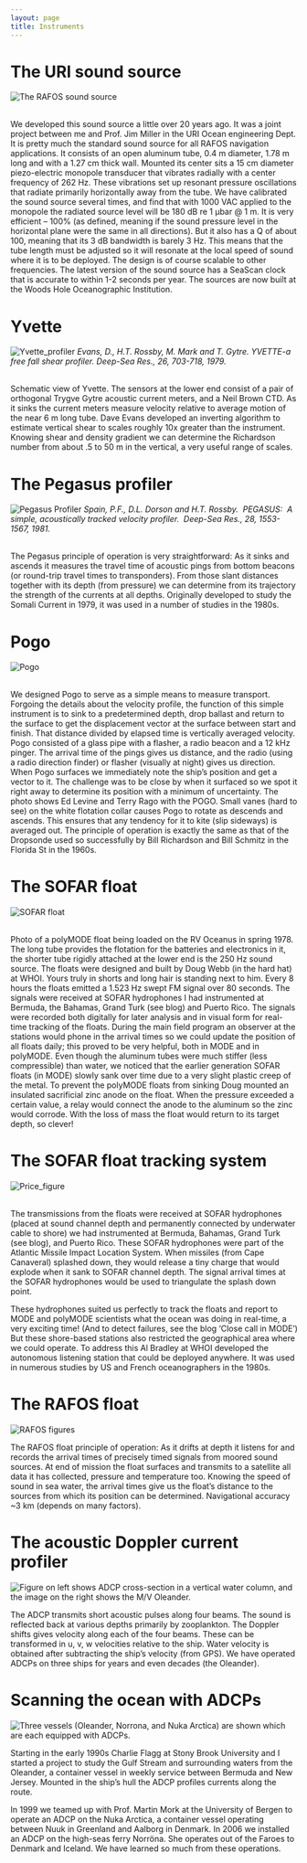 ```yaml
---
layout: page
title: Instruments
---
```


# The URI sound source
![The RAFOS sound source](/assets/SourceDrawing.png)
<p><br>We developed this sound source a little over 20 years ago. It was a joint project between me and Prof. Jim Miller in the URI Ocean engineering Dept. It is pretty much the standard sound source for all RAFOS navigation applications. It consists of an open aluminum tube, 0.4 m diameter, 1.78 m long and with a 1.27 cm thick wall. Mounted its center sits a 15 cm diameter piezo-electric monopole transducer that vibrates radially with a center frequency of 262 Hz. These vibrations set up resonant pressure oscillations that radiate primarily horizontally away from the tube. We have calibrated the sound source several times, and find that with 1000 VAC applied to the monopole the radiated source level will be 180 dB re 1 μbar @ 1 m. It is very efficient – 100% (as defined, meaning if the sound pressure level in the horizontal plane were the same in all directions). But it also has a Q of about 100, meaning that its 3 dB bandwidth is barely 3 Hz. This means that the tube length must be adjusted so it will resonate at the local speed of sound where it is to be deployed. The design is of course scalable to other frequencies. The latest version of the sound source has a SeaScan clock that is accurate to within 1-2 seconds per year. The sources are now built at the Woods Hole Oceanographic Institution.</p>

# Yvette
![Yvette_profiler](/assets/Yvette.001.png)
*Evans, D., H.T. Rossby, M. Mark and T. Gytre.  YVETTE-a free fall shear profiler.  Deep-Sea Res., 26, 703-718, 1979.*
<p><br>Schematic view of Yvette. The sensors at the lower end consist of a pair of orthogonal Trygve Gytre acoustic current meters, and a Neil Brown CTD. As it sinks the current meters measure velocity relative to average motion of the near 6 m long tube. Dave Evans developed an inverting algorithm to estimate vertical shear to scales roughly 10x greater than the instrument. Knowing shear and density gradient we can determine the Richardson number from about .5 to 50 m in the vertical, a very useful range of scales.</p>


# The Pegasus profiler
![Pegasus Profiler](/assets/PegasusProfiler.png)
*Spain, P.F., D.L. Dorson and H.T. Rossby.  PEGASUS:  A simple, acoustically tracked velocity profiler.  Deep-Sea Res., 28, 1553-1567, 1981.*
<p><br>The Pegasus principle of operation is very straightforward: As it sinks and ascends it measures the travel time of acoustic pings from bottom beacons (or round-trip travel times to transponders). From those slant distances together with its depth (from pressure) we can determine from its trajectory the strength of the currents at all depths. Originally developed to study the Somali Current in 1979, it was used in a number of studies in the 1980s.</p>


# Pogo
![Pogo](/assets/Pogo.jpg)
<p><br>We designed Pogo to serve as a simple means to measure transport. Forgoing the details about the velocity profile, the function of this simple instrument is to sink to a predetermined depth, drop ballast and return to the surface to get the displacement vector at the surface between start and finish. That distance divided by elapsed time is vertically averaged velocity. Pogo consisted of a glass pipe with a flasher, a radio beacon and a 12 kHz pinger. The arrival time of the pings gives us distance, and the radio (using a radio direction finder) or flasher (visually at night) gives us direction. When Pogo surfaces we immediately note the ship’s position and get a vector to it. The challenge was to be close by when it surfaced so we spot it right away to determine its position with a minimum of uncertainty. The photo shows Ed Levine and Terry Rago with the POGO. Small vanes (hard to see) on the white flotation collar causes Pogo to rotate as descends and ascends. This ensures that any tendency for it to kite (slip sideways) is averaged out. The principle of operation is exactly the same as that of the Dropsonde used so successfully by Bill Richardson and Bill Schmitz in the Florida St in the 1960s. 


# The SOFAR float
![SOFAR float](/assets/SOFAR_float.png)
<p><br>Photo of a polyMODE float being loaded on the RV Oceanus in spring 1978. The long tube provides the flotation for the batteries and electronics in it, the shorter tube rigidly attached at the lower end is the 250 Hz sound source. The floats were designed and built by Doug Webb (in the hard hat) at WHOI. Yours truly in shorts and long hair is standing next to him. Every 8 hours the floats emitted a 1.523 Hz swept FM signal over 80 seconds. The signals were received at SOFAR hydrophones I had instrumented at Bermuda, the Bahamas, Grand Turk (see blog) and Puerto Rico. The signals were recorded both digitally for later analysis and in visual form for real-time tracking of the floats. During the main field program an observer at the stations would phone in the arrival times so we could update the position of all floats daily; this proved to be very helpful, both in MODE and in polyMODE. Even though the aluminum tubes were much stiffer (less compressible) than water, we noticed that the earlier generation SOFAR floats (in MODE) slowly sank over time due to a very slight plastic creep of the metal. To prevent the polyMODE floats from sinking Doug mounted an insulated sacrificial zinc anode on the float. When the pressure exceeded a certain value, a relay would connect the anode to the aluminum so the zinc would corrode. With the loss of mass the float would return to its target depth, so clever!</p>

# The SOFAR float tracking system
![Price_figure](/assets/Price_figure.png)
<p><br>The transmissions from the floats were received at SOFAR hydrophones (placed at sound channel depth and permanently connected by underwater cable to shore) we had instrumented at Bermuda, Bahamas, Grand Turk (see blog), and Puerto Rico. These SOFAR hydrophones were part of the Atlantic Missile Impact Location System. When missiles (from Cape Canaveral) splashed down, they would release a tiny charge that would explode when it sank to SOFAR channel depth. The signal arrival times at the SOFAR hydrophones would be used to triangulate the splash down point.</p>

These hydrophones suited us perfectly to track the floats and report to MODE and polyMODE scientists what the ocean was doing in real-time, a very exciting time! (And to detect failures, see the blog ‘Close call in MODE’) But these shore-based stations also restricted the geographical area where we could operate. To address this Al Bradley at WHOI developed the autonomous listening station that could be deployed anywhere. It was used in numerous studies by US and French oceanographers in the 1980s.</p>

# The RAFOS float
![RAFOS figures](/assets/RAFOScombo2.png)
<p>The RAFOS float principle of operation: As it drifts at depth it listens for and records the arrival times of precisely timed signals from moored sound sources. At end of mission the float surfaces and transmits to a satellite all data it has collected, pressure and temperature too. Knowing the speed of sound in sea water, the arrival times give us the float’s distance to the sources from which its position can be determined. Navigational accuracy ~3 km (depends on many factors).</p>

# The acoustic Doppler current profiler
![Figure on left shows ADCP cross-section in a vertical water column, and the image on the right shows the M/V Oleander.](/assets/ADCPinstrument.png)
<p>The ADCP transmits short acoustic pulses along four beams. The sound is reflected back at various depths primarily by zooplankton. The Doppler shifts gives velocity along each of the four beams. These can be transformed in u, v, w velocities relative to the ship. Water velocity is obtained after subtracting the ship’s velocity (from GPS). We have operated ADCPs on three ships for years and even decades (the Oleander).</p>

# Scanning the ocean with ADCPs
![Three vessels (Oleander, Norrona, and Nuka Arctica) are shown which are each equipped with ADCPs.](/assets/ADCPships.png)
<p>Starting in the early 1990s Charlie Flagg at Stony Brook University and I started a project to study the Gulf Stream and surrounding waters from the Oleander, a container vessel in weekly service between Bermuda and New Jersey. Mounted in the ship’s hull the ADCP profiles currents along the route.</p>

<p>In 1999 we teamed up with Prof. Martin Mork at the University of Bergen to operate an ADCP on the Nuka Arctica, a container vessel operating between Nuuk in Greenland and Aalborg in Denmark. In 2006 we installed an ADCP on the high-seas ferry Norröna. She operates out of the Faroes to Denmark and Iceland. We have learned so much from these operations.</p>




